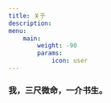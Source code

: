```yaml
---
title: 关于
description: 
menu:
    main: 
        weight: -90
        params:
            icon: user
---
```


### 我，三尺微命，一介书生。
